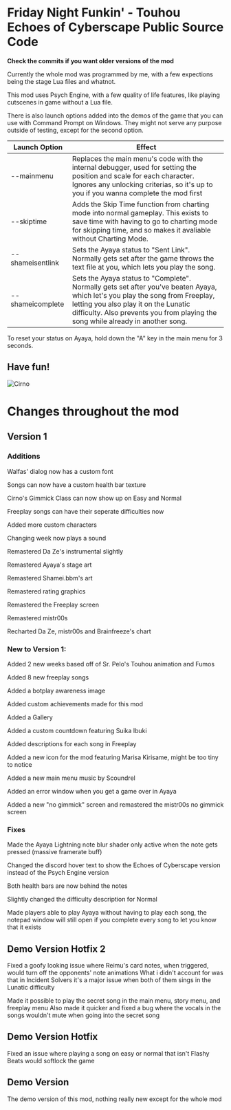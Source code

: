 # Friday Night Funkin' - Touhou Echoes of Cyberscape Public Source Code

**Check the commits if you want older versions of the mod**

Currently the whole mod was programmed by me, with a few expections being the stage Lua files and whatnot.

This mod uses Psych Engine, with a few quality of life features, like playing cutscenes in game without a Lua file.

There is also launch options added into the demos of the game that you can use with Command Prompt on Windows. They might not serve any purpose outside of testing, except for the second option.

| Launch Option | Effect |
| ------------- | ------ |
| --mainmenu | Replaces the main menu's code with the internal debugger, used for setting the position and scale for each character. Ignores any unlocking criterias, so it's up to you if you wanna complete the mod first |
| --skiptime | Adds the Skip Time function from charting mode into normal gameplay. This exists to save time with having to go to charting mode for skipping time, and so makes it avaliable without Charting Mode. |
| --shameisentlink | Sets the Ayaya status to "Sent Link". Normally gets set after the game throws the text file at you, which lets you play the song.|
| --shameicomplete | Sets the Ayaya status to "Complete". Normally gets set after you've beaten Ayaya, which let's you play the song from Freeplay, letting you also play it on the Lunatic difficulty. Also prevents you from playing the song while already in another song. |

To reset your status on Ayaya, hold down the "A" key in the main menu for 3 seconds.

## Have fun!

![Cirno](https://media.discordapp.net/attachments/1116023413048365068/1138560774353199385/cirno.png)

# Changes throughout the mod

## Version 1

### Additions


Walfas' dialog now has a custom font

Songs can now have a custom health bar texture

Cirno's Gimmick Class can now show up on Easy and Normal

Freeplay songs can have their seperate difficulties now

Added more custom characters

Changing week now plays a sound

Remastered Da Ze's instrumental slightly

Remastered Ayaya's stage art

Remastered Shamei.bbm's art

Remastered rating graphics

Remastered the Freeplay screen

Remastered mistr00s

Recharted Da Ze, mistr00s and Brainfreeze's chart

### New to Version 1:

Added 2 new weeks based off of Sr. Pelo's Touhou animation and Fumos

Added 8 new freeplay songs

Added a botplay awareness image

Added custom achievements made for this mod

Added a Gallery

Added a custom countdown featuring Suika Ibuki

Added descriptions for each song in Freeplay

Added a new icon for the mod featuring Marisa Kirisame, might be too tiny to notice

Added a new main menu music by Scoundrel

Added an error window when you get a game over in Ayaya

Added a new "no gimmick" screen and remastered the mistr00s no gimmick screen

### Fixes

Made the Ayaya Lightning note blur shader only active when the note gets pressed (massive framerate buff)

Changed the discord hover text to show the Echoes of Cyberscape version instead of the Psych Engine version

Both health bars are now behind the notes

Slightly changed the difficulty description for Normal

Made players able to play Ayaya without having to play each song, the notepad window will still open if you complete every song to let you know that it exists

## Demo Version Hotfix 2

Fixed a goofy looking issue where Reimu's card notes, when triggered, would turn off the opponents' note animations
What i didn't account for was that in Incident Solvers it's a major issue when both of them sings in the Lunatic difficulty

Made it possible to play the secret song in the main menu, story menu, and freeplay menu
Also made it quicker and fixed a bug where the vocals in the songs wouldn't mute when going into the secret song

## Demo Version Hotfix

Fixed an issue where playing a song on easy or normal that isn't Flashy Beats would softlock the game

## Demo Version

The demo version of this mod, nothing really new except for the whole mod
